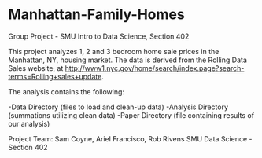 # Manhattan-Family-Homes
Group Project - SMU Intro to Data Science, Section 402

This project analyzes 1, 2 and 3 bedroom home sale prices in the Manhattan, NY, housing market.  The data is derived from the Rolling Data Sales website, at http://www1.nyc.gov/home/search/index.page?search-terms=Rolling+sales+update.

The analysis contains the following:

-Data Directory (files to load and clean-up data)
-Analysis Directory (summations utilizing clean data)
-Paper Directory (file containing results of our analysis)

Project Team: Sam Coyne, Ariel Francisco, Rob Rivens
SMU Data Science - Section 402
